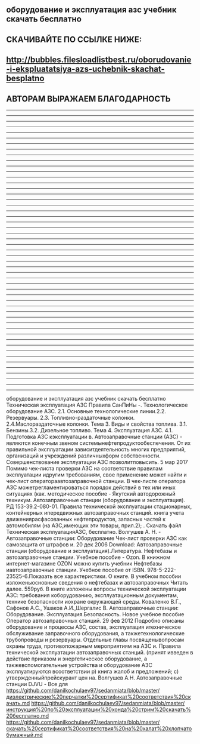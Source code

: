 оборудование и эксплуатация азс учебник скачать бесплатно
--------------------------------------------------
СКАЧИВАЙТЕ ПО ССЫЛКЕ НИЖЕ:
--------------------------------------------------
http://bubbles.filesloadlistbest.ru/oborudovanie-i-ekspluatatsiya-azs-uchebnik-skachat-besplatno
--------------------------------------------------
АВТОРАМ ВЫРАЖАЕМ БЛАГОДАРНОСТЬ
--------------------------------------------------
--------------------------------------------------
--------------------------------------------------
--------------------------------------------------
--------------------------------------------------
--------------------------------------------------
--------------------------------------------------
--------------------------------------------------
--------------------------------------------------
--------------------------------------------------
--------------------------------------------------
--------------------------------------------------
--------------------------------------------------
--------------------------------------------------
--------------------------------------------------
--------------------------------------------------
--------------------------------------------------
--------------------------------------------------
--------------------------------------------------
--------------------------------------------------
--------------------------------------------------
--------------------------------------------------
--------------------------------------------------
--------------------------------------------------
--------------------------------------------------
--------------------------------------------------
--------------------------------------------------
--------------------------------------------------
--------------------------------------------------
--------------------------------------------------
--------------------------------------------------
--------------------------------------------------
--------------------------------------------------
--------------------------------------------------
--------------------------------------------------
--------------------------------------------------
--------------------------------------------------
--------------------------------------------------
--------------------------------------------------
--------------------------------------------------
--------------------------------------------------
--------------------------------------------------
--------------------------------------------------
--------------------------------------------------
--------------------------------------------------
--------------------------------------------------
--------------------------------------------------
--------------------------------------------------
--------------------------------------------------
--------------------------------------------------
--------------------------------------------------
--------------------------------------------------
оборудование и эксплуатация азс учебник скачать бесплатно Техническая эксплуатация АЗС  Правила  СанПиНы  -. Технологическое оборудование АЗС. 2.1. Основные технологические линии.2.2. Резервуары. 2.3. Топливно-раздаточные колонки. 2.4.Маслораздаточные колонки. Тема 3. Виды и свойства топлива. 3.1. Бензины.3.2. Дизельное топливо. Тема 4. Эксплуатация АЗС. 4.1. Подготовка АЗС кэксплуатации в. Автозаправочные станции (АЗС) - являются конечным звеном системынефтепродуктообеспечения. От их правильной эксплуатации зависитдеятельность многих предприятий, организаций и учреждений различныхформ собственности. Совершенствование эксплуатации АЗС позволитповысить. 5 мар 2017  Помимо чек-листа проверки АЗС на соответствие правилам эксплуатации идругим требованиям, свое применение может найти и чек-лист оператораавтозаправочной станции. В чек-листе оператора АЗС можетрегламентироваться порядок действий в тех или иных ситуациях (как. методическое пособие - Якутский автодорожный техникум. Автозаправочные станции (оборудование и эксплуатация). РД 153-39.2-080-01. Правила технической эксплуатации стационарных, контейнерных ипередвижных автозаправочных станций.  книга учета движениярасфасованных нефтепродуктов, запасных частей к автомобилям (на АЗС,имеющих эти товары, прил.2); . Скачать файл Техническая эксплуатацияАЗС, бесплатно. Волгушев А. Н. - Автозаправочные станции: Оборудование
Чек-лист проверки АЗС как самозащита от штрафов и. 20 дек 2006  Download: Автозаправочные станции (оборудование и эксплуатация).Литература. Нефтебазы и автозаправочные станции. Учебное пособие - Ozon. В книжном интернет-магазине OZON можно купить учебник Нефтебазы иавтозаправочные станции. Учебное пособие от  ISBN. 978-5-222-23525-6.Показать все характеристики. О книге. В учебном пособии изложеныосновные сведения о нефтебазах и автозаправочных Читать далее. 559руб. В книге изложены вопросы технической эксплуатации АЗС: требования коборудованию, эксплуатационным документам, технике безопасности иохране окружающей среды.  Коваленко В.Г., Сафонов А.С., Ушаков А.И.,Шергалис В. Автозаправочные станции: Оборудование. Эксплуатация.Безопасность. Новое учебное пособие Оператор автозаправочных станций. 29 фев 2012  Подробно описаны оборудование и процессы АЗС, состав, эксплуатация итехническое обслуживание заправочного оборудования, а такжетехнологические трубопроводы и резервуары. Отдельные главы посвященывопросам охраны труда, противопожарным мероприятиям на АЗС и. Правила технической эксплуатации автозаправочных станций. (принят ивведен в действие приказом  и энергетическое оборудование, а такжевспомогательные устройства и оборудование АЗС эксплуатируются всоответствии  р) книга жалоб и предложений; с) утвержденныйпрейскурант цен на. Волгушев А.Н. Автозаправочные станции DJVU - Все для
https://github.com/danilkochulaev97/sedanmiata/blob/master/диэлектрические%20перчатки%20сертификат%20соответствия%20скачать.md
https://github.com/danilkochulaev97/sedanmiata/blob/master/инструкция%20по%20эксплуатации%20хонда%20стрим%20скачать%20бесплатно.md
https://github.com/danilkochulaev97/sedanmiata/blob/master/скачать%20сертификат%20соответствия%20на%20халат%20хлопчатобумажный.md